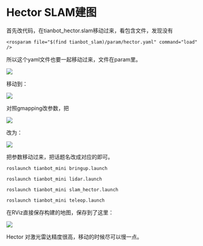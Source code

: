 # Hector SLAM建图

首先改代码，在tianbot_hector.slam移动过来，看包含文件，发现没有

```shell
<rosparam file="$(find tianbot_slam)/param/hector.yaml" command="load" />
```

所以这个yaml文件也要一起移动过来，文件在param里。

![](https://tianbot-pic.oss-cn-beijing.aliyuncs.com/tianbot-pic/Tianbot-Doc202310311516647.webp)

移动到：

![](https://tianbot-pic.oss-cn-beijing.aliyuncs.com/tianbot-pic/Tianbot-Doc202310311516970.webp)

对照gmapping改参数，把

![](https://tianbot-pic.oss-cn-beijing.aliyuncs.com/tianbot-pic/Tianbot-Doc202310311514432.webp)

改为：

![](https://tianbot-pic.oss-cn-beijing.aliyuncs.com/tianbot-pic/Tianbot-Doc202310311516484.webp)

把参数移动过来，把话题名改成对应的即可。

```shell
roslaunch tianbot_mini bringup.launch
```

```shell
roslaunch tianbot_mini lidar.launch
```

```shell
roslaunch tianbot_mini slam_hector.launch
```

```shell
roslaunch tianbot_mini teleop.launch
```

在RViz直接保存构建的地图，保存到了这里：

![](https://tianbot-pic.oss-cn-beijing.aliyuncs.com/tianbot-pic/Tianbot-Doc202310311514544.webp)

Hector 对激光雷达精度很高，移动的时候尽可以慢一点。